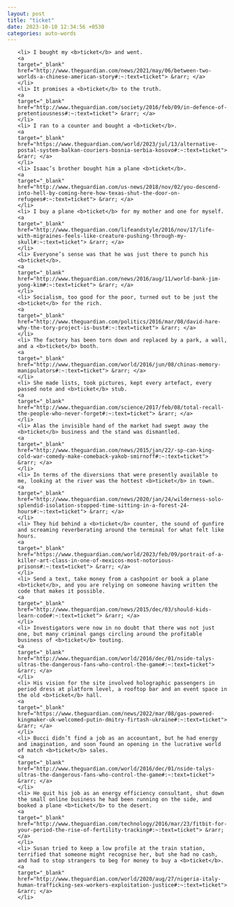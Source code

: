 ```yaml
---
layout: post
title: "ticket"
date: 2023-10-10 12:34:56 +0530
categories: auto-words
---
```

<ol>

    <li> I bought my <b>ticket</b> and went.
    <a 
    target="_blank" 
    href="http://www.theguardian.com/news/2021/may/06/between-two-worlds-a-chinese-american-story#:~:text=ticket"> &rarr; </a>
    </li>
    <li> It promises a <b>ticket</b> to the truth.
    <a 
    target="_blank" 
    href="http://www.theguardian.com/society/2016/feb/09/in-defence-of-pretentiousness#:~:text=ticket"> &rarr; </a>
    </li>
    <li> I ran to a counter and bought a <b>ticket</b>.
    <a 
    target="_blank" 
    href="https://www.theguardian.com/world/2023/jul/13/alternative-postal-system-balkan-couriers-bosnia-serbia-kosovo#:~:text=ticket"> &rarr; </a>
    </li>
    <li> Isaac’s brother bought him a plane <b>ticket</b>.
    <a 
    target="_blank" 
    href="http://www.theguardian.com/us-news/2018/nov/02/you-descend-into-hell-by-coming-here-how-texas-shut-the-door-on-refugees#:~:text=ticket"> &rarr; </a>
    </li>
    <li> I buy a plane <b>ticket</b> for my mother and one for myself.
    <a 
    target="_blank" 
    href="http://www.theguardian.com/lifeandstyle/2016/nov/17/life-with-migraines-feels-like-creature-pushing-through-my-skull#:~:text=ticket"> &rarr; </a>
    </li>
    <li> Everyone’s sense was that he was just there to punch his <b>ticket</b>.
    <a 
    target="_blank" 
    href="http://www.theguardian.com/news/2016/aug/11/world-bank-jim-yong-kim#:~:text=ticket"> &rarr; </a>
    </li>
    <li> Socialism, too good for the poor, turned out to be just the <b>ticket</b> for the rich.
    <a 
    target="_blank" 
    href="http://www.theguardian.com/politics/2016/mar/08/david-hare-why-the-tory-project-is-bust#:~:text=ticket"> &rarr; </a>
    </li>
    <li> The factory has been torn down and replaced by a park, a wall, and a <b>ticket</b> booth.
    <a 
    target="_blank" 
    href="http://www.theguardian.com/world/2016/jun/08/chinas-memory-manipulators#:~:text=ticket"> &rarr; </a>
    </li>
    <li> She made lists, took pictures, kept every artefact, every passed note and <b>ticket</b> stub.
    <a 
    target="_blank" 
    href="http://www.theguardian.com/science/2017/feb/08/total-recall-the-people-who-never-forget#:~:text=ticket"> &rarr; </a>
    </li>
    <li> Alas the invisible hand of the market had swept away the <b>ticket</b> business and the stand was dismantled.
    <a 
    target="_blank" 
    href="http://www.theguardian.com/news/2015/jan/22/-sp-can-king-cold-war-comedy-make-comeback-yakob-smirnoff#:~:text=ticket"> &rarr; </a>
    </li>
    <li> In terms of the diversions that were presently available to me, looking at the river was the hottest <b>ticket</b> in town.
    <a 
    target="_blank" 
    href="http://www.theguardian.com/news/2020/jan/24/wilderness-solo-splendid-isolation-stopped-time-sitting-in-a-forest-24-hours#:~:text=ticket"> &rarr; </a>
    </li>
    <li> They hid behind a <b>ticket</b> counter, the sound of gunfire and screaming reverberating around the terminal for what felt like hours.
    <a 
    target="_blank" 
    href="https://www.theguardian.com/world/2023/feb/09/portrait-of-a-killer-art-class-in-one-of-mexicos-most-notorious-prisons#:~:text=ticket"> &rarr; </a>
    </li>
    <li> Send a text, take money from a cashpoint or book a plane <b>ticket</b>, and you are relying on someone having written the code that makes it possible.
    <a 
    target="_blank" 
    href="http://www.theguardian.com/news/2015/dec/03/should-kids-learn-code#:~:text=ticket"> &rarr; </a>
    </li>
    <li> Investigators were now in no doubt that there was not just one, but many criminal gangs circling around the profitable business of <b>ticket</b> touting.
    <a 
    target="_blank" 
    href="http://www.theguardian.com/world/2016/dec/01/nside-talys-ultras-the-dangerous-fans-who-control-the-game#:~:text=ticket"> &rarr; </a>
    </li>
    <li> His vision for the site involved holographic passengers in period dress at platform level, a rooftop bar and an event space in the old <b>ticket</b> hall.
    <a 
    target="_blank" 
    href="https://www.theguardian.com/news/2022/mar/08/gas-powered-kingmaker-uk-welcomed-putin-dmitry-firtash-ukraine#:~:text=ticket"> &rarr; </a>
    </li>
    <li> Bucci didn’t find a job as an accountant, but he had energy and imagination, and soon found an opening in the lucrative world of match <b>ticket</b> sales.
    <a 
    target="_blank" 
    href="http://www.theguardian.com/world/2016/dec/01/nside-talys-ultras-the-dangerous-fans-who-control-the-game#:~:text=ticket"> &rarr; </a>
    </li>
    <li> He quit his job as an energy efficiency consultant, shut down the small online business he had been running on the side, and booked a plane <b>ticket</b> to the desert.
    <a 
    target="_blank" 
    href="http://www.theguardian.com/technology/2016/mar/23/fitbit-for-your-period-the-rise-of-fertility-tracking#:~:text=ticket"> &rarr; </a>
    </li>
    <li> Susan tried to keep a low profile at the train station, terrified that someone might recognise her, but she had no cash, and had to stop strangers to beg for money to buy a <b>ticket</b>.
    <a 
    target="_blank" 
    href="http://www.theguardian.com/world/2020/aug/27/nigeria-italy-human-trafficking-sex-workers-exploitation-justice#:~:text=ticket"> &rarr; </a>
    </li>